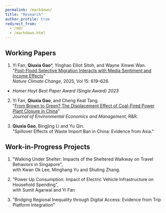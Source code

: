 ```yaml
---
permalink: /markdown/
title: "Research"
author_profile: true
redirect_from: 
  - /md/
  - /markdown.html
---
```


## Working Papers  
1. Yi Fan, **Qiuxia Gao***, Yinghao Elliot Sitoh, and Wayne Xinwei Wan.  
"[Post-Flood Selective Migration Interacts with Media Sentiment and Income Effects](https://www.nature.com/articles/s41558-025-02345-7)"  
*Nature Climate Change*, 2025, Vol 15: 619–626.
 - *Homer Hoyt Best Paper Award (Single Award) 2023*

2. Yi Fan, **Qiuxia Gao**, and Cheng Keat Tang.  
"[From Brown to Green? The Displacement Effect of Coal-Fired Power Plant Closure in China](https://www.abfer.org/media/abfer-events-2023/annual-conference/papers-realestate/AC23P6018-The-Unintended-Consequences-of-Coal-Fired-Power-Plant-Closures-Evidence-from-China.pdf)"  
*Journal of Environmental Economics and Management*, R&R.  

3. **Qiuxia Gao**, Bingjing Li and Yu Qin.  
"Spillover Effects of Waste Import Ban in China: Evidence from Asia."  

## Work-in-Progress Projects  
1. "Walking Under Shelter: Impacts of the Sheltered Walkway on Travel Behaviors in Singapore",  
with Kwan Ok Lee, Minghang Yu and Shuting Zhang.  

2. "Power Up Consumption: Impact of Electric Vehicle Infrastructure on Household Spending",  
with Sumit Agarwal and Yi Fan  

3. "Bridging Regional Inequality through Digital Access: Evidence from Trip Platform Integration"  

